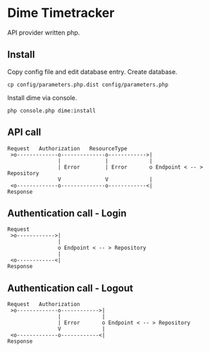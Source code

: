 # Dime Timetracker

API provider written php.


## Install

Copy config file and edit database entry. Create database.

```
cp config/parameters.php.dist config/parameters.php
```

Install dime via console.

```
php console.php dime:install
```

## API call
```
Request   Authorization   ResourceType
 >o-------------o--------------o------------>|
                |              |             |
                | Error        | Error       o Endpoint < -- > Repository
                V              V             |
 <o-------------o--------------o------------<|
Response
```

## Authentication call - Login
```
Request
 >o------------>|
                |
                o Endpoint < -- > Repository
                |
 <o------------<|
Response
```

## Authentication call - Logout
```
Request   Authorization
 >o-------------o------------>|
                |             |
                | Error       o Endpoint < -- > Repository
                V             |
 <o-------------o------------<|
Response
```
